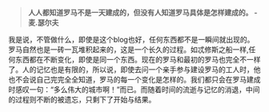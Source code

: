 > __人人都知道罗马不是一天建成的，但没有人知道罗马具体是怎样建成的。 -麦.瑟尔夫__

我是说，不管做什么，即使是这个blog也好，任何东西都不是一瞬间就出现的。罗马自然也是一砖一瓦堆积起来的，这是一个长久的过程。如忒修斯之船一样,任何东西都在不断变化，即使是同一个东西。现在的罗马和最初的罗马也完全不一样了。人的记忆也是有限的，所以说，即使去问一个亲手参与建设罗马的工人时，他也不会说自己完完全全知道，罗马的每一个变化是怎样的。我们都只会在罗马建成时感叹一句：“多么伟大的城市啊！”而已。而随着时间的流逝与记忆的消退，中间的过程则不断的被遗忘，只剩下了开始与结果。